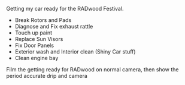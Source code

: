 Getting my car ready for the RADwood Festival.

- Break Rotors and Pads
- Diagnose and Fix exhaust rattle
- Touch up paint
- Replace Sun Visors
- Fix Door Panels
- Exterior wash and Interior clean (Shiny Car stuff)
- Clean engine bay

Film the getting ready for RADwood on normal camera, then show the period accurate drip and camera